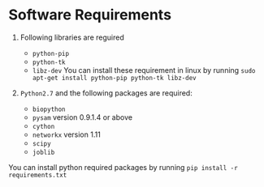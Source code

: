 Software Requirements
==========
1. Following libraries are reguired
    -   ```python-pip```
    -   ```python-tk```
    -   ```libz-dev```
You can install these requirement in linux by running ```sudo apt-get install python-pip python-tk libz-dev```

2. ```Python2.7``` and the following packages are required:
    -   ```biopython```
    -   ```pysam``` version 0.9.1.4 or above
    -   ```cython```
    -   ```networkx``` version 1.11
    -   ```scipy```
    -   ```joblib```

You can install python required packages by running ```pip install -r requirements.txt```
